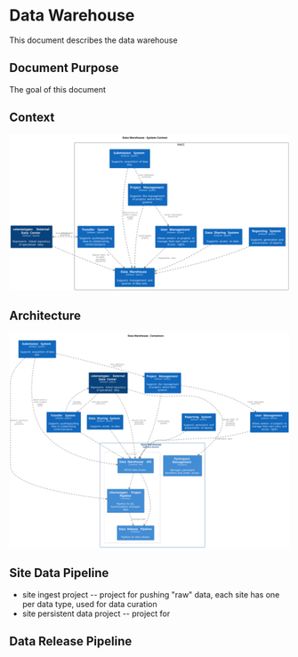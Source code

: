 # Data Warehouse

This document describes the data warehouse 

## Document Purpose

The goal of this document

## Context

![Warehouse-Context-Diagram](images/structurizr-WarehouseContext.svg)

## Architecture

![Warehouse-Container-Diagram](images/structurizr-WarehouseContainers.svg)

## Site Data Pipeline

- site ingest project -- project for pushing "raw" data, each site has one per data type, used for data curation
- site persistent data project -- project for 

## Data Release Pipeline